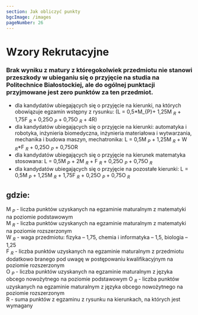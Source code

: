 ```yaml
---
section: Jak obliczyć punkty
bgcImage: /images
pageNumber: 26
---
```


# Wzory Rekrutacyjne

### Brak wyniku z matury z któregokolwiek przedmiotu nie stanowi przeszkody w ubieganiu się o przyjęcie na studia na Politechnice Białostockiej, ale do ogólnej punktacji przyjmowane jest zero punktów za ten przedmiot.

- dla kandydatów ubiegających się o przyjęcie na kierunki, na których obowiązuje egzamin wstępny z rysunku:
 (L = 0,5*M_{P}+ 1,25M $_R$ + 1,75F $_R$ + 0,25O $_P$ + 0,75O $_R$ + 4R)
- dla kandydatów ubiegających się o przyjęcie na kierunki:
  automatyka i robotyka, inżynieria biomedyczna, inżynieria materiałowa
  i wytwarzania, mechanika i budowa maszyn, mechatronika: L = 0,5M $_P$ + 1,25M $_R$ + W $_R$\*F $_R$ + 0,25O $_P$ + 0,75OR
- dla kandydatów ubiegających się o przyjęcie na kierunek matematyka
  stosowana: L = 0,5M $_P$ + 2M $_R$ + F $_R$ + 0,25O $_P$ + 0,75O $_R$
- dla kandydatów ubiegających się o przyjęcie na pozostałe kierunki: L = 0,5M $_P$ + 1,25M $_R$ + 1,75F $_R$ + 0,25O $_P$ + 0,75O $_R$

## gdzie:

M $_P$ - liczba punktów uzyskanych na egzaminie maturalnym z matematyki na poziomie podstawowym  
M $_R$ - liczba punktów uzyskanych na egzaminie maturalnym z matematyki na poziomie rozszerzonym  
W $_R$ - waga przedmiotu: fizyka – 1,75, chemia i informatyka – 1,5, biologia – 1,25  
F $_R$ - liczba punktów uzyskanych na egzaminie maturalnym z przedmiotu dodatkowo branego pod uwagę w postępowaniu kwalifikacyjnym na poziomie rozszerzonym  
O $_P$ - liczba punktów uzyskanych na egzaminie maturalnym z języka obcego nowożytnego na poziomie podstawowym
O $_R$ - liczba punktów uzyskanych na egzaminie maturalnym z języka obcego nowożytnego na poziomie rozszerzonym  
R - suma punktów z egzaminu z rysunku na kierunkach, na których jest wymagany
